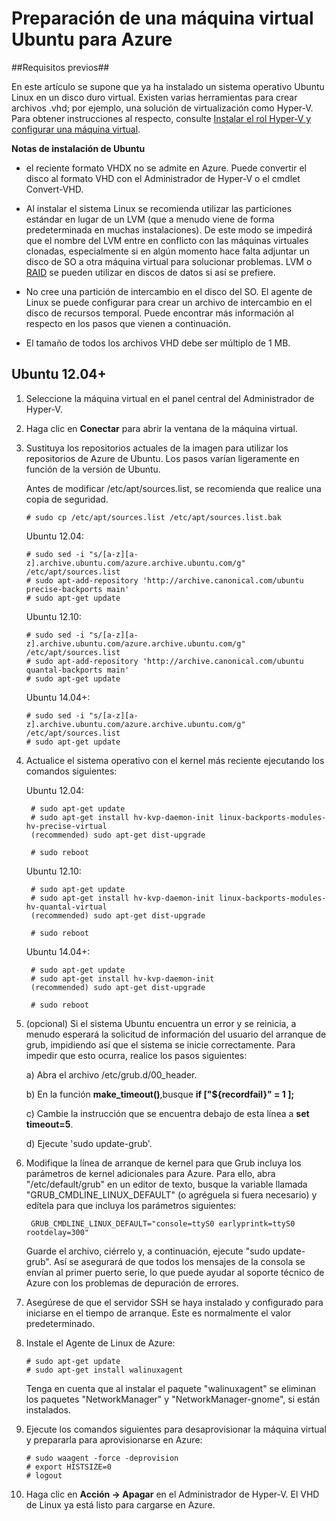 ﻿<properties urlDisplayName="Upload an Ubuntu Linux VHD" pageTitle="Creación y carga de un VHD de Ubuntu Linux en Azure" metaKeywords="Azure VHD, uploading Linux VHD, Ubuntu" description="Learn to create and upload an Azure virtual hard disk (VHD) that contains an Ubuntu Linux operating system." metaCanonical="" services="virtual-machines" documentationCenter="" title="Creating and Uploading a Virtual Hard Disk that Contains an Ubuntu Linux Operating System" authors="szarkos" solutions="" manager="timlt" editor="tysonn" />

<tags ms.service="virtual-machines" ms.workload="infrastructure-services" ms.tgt_pltfrm="vm-linux" ms.devlang="na" ms.topic="article" ms.date="06/05/2014" ms.author="szarkos" />


# Preparación de una máquina virtual Ubuntu para Azure

##Requisitos previos##

En este artículo se supone que ya ha instalado un sistema operativo Ubuntu Linux en un disco duro virtual. Existen varias herramientas para crear archivos .vhd; por ejemplo, una solución de virtualización como Hyper-V. Para obtener instrucciones al respecto, consulte [Instalar el rol Hyper-V y configurar una máquina virtual](http://technet.microsoft.com/library/hh846766.aspx). 

**Notas de instalación de Ubuntu**

- el reciente formato VHDX no se admite en Azure. Puede convertir el disco al formato VHD con el Administrador de Hyper-V o el cmdlet Convert-VHD.

- Al instalar el sistema Linux se recomienda utilizar las particiones estándar en lugar de un LVM (que a menudo viene de forma predeterminada en muchas instalaciones). De este modo se impedirá que el nombre del LVM entre en conflicto con las máquinas virtuales clonadas, especialmente si en algún momento hace falta adjuntar un disco de SO a otra máquina virtual para solucionar problemas.  LVM o [RAID](../virtual-machines-linux-configure-raid) se pueden utilizar en discos de datos si así se prefiere.

- No cree una partición de intercambio en el disco del SO. El agente de Linux se puede configurar para crear un archivo de intercambio en el disco de recursos temporal.  Puede encontrar más información al respecto en los pasos que vienen a continuación.

- El tamaño de todos los archivos VHD debe ser múltiplo de 1 MB.


## <a id="ubuntu"> </a>Ubuntu 12.04+ ##

1. Seleccione la máquina virtual en el panel central del Administrador de Hyper-V.

2. Haga clic en **Conectar** para abrir la ventana de la máquina virtual.

3.	Sustituya los repositorios actuales de la imagen para utilizar los repositorios de Azure de Ubuntu. Los pasos varían ligeramente en función de la versión de Ubuntu.

	Antes de modificar /etc/apt/sources.list, se recomienda que realice una copia de seguridad.

		# sudo cp /etc/apt/sources.list /etc/apt/sources.list.bak

	Ubuntu 12.04:

		# sudo sed -i "s/[a-z][a-z].archive.ubuntu.com/azure.archive.ubuntu.com/g" /etc/apt/sources.list
		# sudo apt-add-repository 'http://archive.canonical.com/ubuntu precise-backports main'
		# sudo apt-get update

	Ubuntu 12.10:

		# sudo sed -i "s/[a-z][a-z].archive.ubuntu.com/azure.archive.ubuntu.com/g" /etc/apt/sources.list
		# sudo apt-add-repository 'http://archive.canonical.com/ubuntu quantal-backports main'
		# sudo apt-get update

	Ubuntu 14.04+:

		# sudo sed -i "s/[a-z][a-z].archive.ubuntu.com/azure.archive.ubuntu.com/g" /etc/apt/sources.list
		# sudo apt-get update

4. Actualice el sistema operativo con el kernel más reciente ejecutando los comandos siguientes: 

	Ubuntu 12.04:

		# sudo apt-get update
		# sudo apt-get install hv-kvp-daemon-init linux-backports-modules-hv-precise-virtual
		(recommended) sudo apt-get dist-upgrade

		# sudo reboot

	Ubuntu 12.10:

		# sudo apt-get update
		# sudo apt-get install hv-kvp-daemon-init linux-backports-modules-hv-quantal-virtual
		(recommended) sudo apt-get dist-upgrade

		# sudo reboot
	
	Ubuntu 14.04+:

		# sudo apt-get update
		# sudo apt-get install hv-kvp-daemon-init
		(recommended) sudo apt-get dist-upgrade

		# sudo reboot

5.	(opcional) Si el sistema Ubuntu encuentra un error y se reinicia, a menudo esperará la solicitud de información del usuario del arranque de grub, impidiendo así que el sistema se inicie correctamente. Para impedir que esto ocurra, realice los pasos siguientes:

	a) Abra el archivo /etc/grub.d/00_header.

	b) En la función **make_timeout()**,busque **if ["\${recordfail}" = 1 ];**

	c) Cambie la instrucción que se encuentra debajo de esta línea a **set timeout=5**.

	d) Ejecute 'sudo update-grub'.

6. Modifique la línea de arranque de kernel para que Grub incluya los parámetros de kernel adicionales para Azure. Para ello, abra "/etc/default/grub" en un editor de texto, busque la variable llamada "GRUB_CMDLINE_LINUX_DEFAULT" (o agréguela si fuera necesario) y edítela para que incluya los parámetros siguientes:

		GRUB_CMDLINE_LINUX_DEFAULT="console=ttyS0 earlyprintk=ttyS0 rootdelay=300"

	Guarde el archivo, ciérrelo y, a continuación, ejecute "sudo update-grub". Así se asegurará de que todos los mensajes de la consola se envían al primer puerto serie, lo que puede ayudar al soporte técnico de Azure con los problemas de depuración de errores. 

8.	Asegúrese de que el servidor SSH se haya instalado y configurado para iniciarse en el tiempo de arranque.  Este es normalmente el valor predeterminado.

9.	Instale el Agente de Linux de Azure:

		# sudo apt-get update
		# sudo apt-get install walinuxagent

	Tenga en cuenta que al instalar el paquete "walinuxagent" se eliminan los paquetes "NetworkManager" y "NetworkManager-gnome", si están instalados.

10.	Ejecute los comandos siguientes para desaprovisionar la máquina virtual y prepararla para aprovisionarse en Azure:

		# sudo waagent -force -deprovision
		# export HISTSIZE=0
		# logout

11. Haga clic en **Acción -> Apagar** en el Administrador de Hyper-V. El VHD de Linux ya está listo para cargarse en Azure.



<!--HONumber=35_1-->
